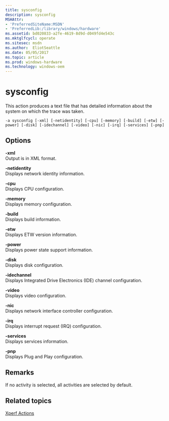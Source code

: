```yaml
---
title: sysconfig
description: sysconfig
MSHAttr:
- 'PreferredSiteName:MSDN'
- 'PreferredLib:/library/windows/hardware'
ms.assetid: bd020833-a2fe-4619-8d9d-d049fd4e543c
ms.mktglfcycl: operate
ms.sitesec: msdn
ms.author:  EliotSeattle
ms.date: 05/05/2017
ms.topic: article
ms.prod: windows-hardware
ms.technology: windows-oem
---
```


# sysconfig


This action produces a text file that has detailed information about the system on which the trace was taken.

```
-a sysconfig [-xml] [-netidentity] [-cpu] [-memory] [-build] [-etw] [-power] [-disk] [-idechannel] [-video] [-nic] [-irq] [-services] [-pnp]
```

## Options


<a href="" id="-xml"></a>**-xml**  
Output is in XML format.

<a href="" id="-netidentity"></a>**-netidentity**  
Displays network identity information.

<a href="" id="-cpu"></a>**-cpu**  
Displays CPU configuration.

<a href="" id="-memory"></a>**-memory**  
Displays memory configuration.

<a href="" id="-build"></a>**-build**  
Displays build information.

<a href="" id="-etw"></a>**-etw**  
Displays ETW version information.

<a href="" id="-power"></a>**-power**  
Displays power state support information.

<a href="" id="-disk"></a>**-disk**  
Displays disk configuration.

<a href="" id="-idechannel"></a>**-idechannel**  
Displays Integrated Drive Electronics (IDE) channel configuration.

<a href="" id="-video"></a>**-video**  
Displays video configuration.

<a href="" id="-nic"></a>**-nic**  
Displays network interface controller configuration.

<a href="" id="-irq"></a>**-irq**  
Displays interrupt request (IRQ) configuration.

<a href="" id="-services"></a>**-services**  
Displays services information.

<a href="" id="-pnp"></a>**-pnp**  
Displays Plug and Play configuration.

## Remarks


If no activity is selected, all activities are selected by default.

## Related topics


[Xperf Actions](xperf-actions.md)

 

 







